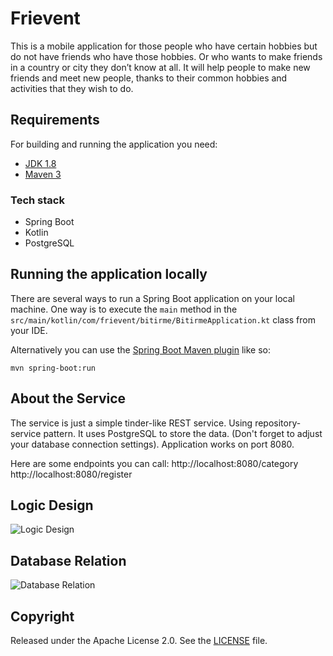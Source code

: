 # Frievent

This is a mobile application for those people who have certain hobbies but do not have friends who have those hobbies. Or who wants to make friends in a country or city they don’t know at all. It will help people to make new friends and meet new people, thanks to their common hobbies and activities that they wish to do.

## Requirements

For building and running the application you need:

- [JDK 1.8](http://www.oracle.com/technetwork/java/javase/downloads/jdk8-downloads-2133151.html)
- [Maven 3](https://maven.apache.org)

### Tech stack

- Spring Boot
- Kotlin
- PostgreSQL

## Running the application locally

There are several ways to run a Spring Boot application on your local machine. One way is to execute the `main` method in the `src/main/kotlin/com/frievent/bitirme/BitirmeApplication.kt` class from your IDE.

Alternatively you can use the [Spring Boot Maven plugin](https://docs.spring.io/spring-boot/docs/current/reference/html/build-tool-plugins-maven-plugin.html) like so:

```shell
mvn spring-boot:run
```
## About the Service
The service is just a simple tinder-like REST service. Using repository-service pattern. It uses PostgreSQL to store the data. (Don't forget to adjust your database connection settings). Application works on port 8080.

Here are some endpoints you can call:
http://localhost:8080/category
http://localhost:8080/register



## Logic Design
![Logic Design](img/2.jpg)

## Database Relation
![Database Relation](img/3.jpg)





## Copyright

Released under the Apache License 2.0. See the [LICENSE](https://github.com/codecentric/springboot-sample-app/blob/master/LICENSE) file.
